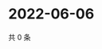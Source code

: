 # 2022-06-06

共 0 条

<!-- BEGIN WEIBO -->
<!-- 最后更新时间 Mon Jun 06 2022 04:12:33 GMT+0800 (China Standard Time) -->

<!-- END WEIBO -->
